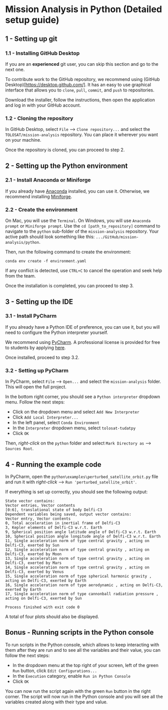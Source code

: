 # Mission Analysis in Python (Detailed setup guide)

## 1 - Setting up git

### 1.1 - Installing GitHub Desktop

If you are an **experienced** git user, you can skip this section and go to the next one.

To contribute work to the GitHub repository, we recommend using (GitHub Desktop)[https://desktop.github.com/].
It has an easy to use graphical interface that allows you to `clone`, `pull`, `commit`, and `push` to repositories.

Download the installer, follow the instructions, then open the application and log in with your GitHub account.

### 1.2 - Cloning the repository

In GitHub Desktop, select `File` --> `Clone repository...` and select the `TOLOSAT/mission-analysis` repository.
You can place it wherever you want on your machine.

Once the repository is cloned, you can proceed to step 2.

## 2 - Setting up the Python environment

### 2.1 - Install Anaconda or Miniforge

If you already have [Anaconda](https://www.anaconda.com/) installed, you can use it. Otherwise, we recommend
installing [Miniforge](https://github.com/conda-forge/miniforge).

### 2.2 - Create the environment

On Mac, you will use the `Terminal`. On Windows, you will use `Anaconda prompt` or `Miniforge prompt`.
Use the `cd [path_to_repository]` command to navigate to the `python` sub-folder of the `mission-analysis` repository.
Your active path should look something like this: `.../GitHub/mission-analysis/python`.

Then, run the following command to create the environment:

```
conda env create -f environment.yaml
```

If any conflict is detected, use `CTRL+C` to cancel the operation and seek help from the team.

Once the installation is completed, you can proceed to step 3.

## 3 - Setting up the IDE

### 3.1 - Install PyCharm

If you already have a Python IDE of preference, you can use it, but you will need to configure the Python interpreter
yourself.

We recommend using [PyCharm](https://www.jetbrains.com/pycharm/).
A professional license is provided for free to students by
applying [here](https://www.jetbrains.com/shop/eform/students).

Once installed, proceed to step 3.2.

### 3.2 - Setting up PyCharm

In PyCharm, select `File` --> `Open...` and select the `mission-analysis` folder.
This will open the full project.

In the bottom right corner, you should see a `Python interpreter` dropdown menu. Follow the next steps:

- Click on the dropdown menu and select `Add New Interpreter`
- Click `Add Local Interpreter...`
- In the left panel, select `Conda Environment`
- In the `Interpreter` dropdown menu, select `tolosat-tudatpy`
- Click `OK`

Then, *right-click* on the `python` folder and select `Mark Directory as` --> `Sources Root`.

## 4 - Running the example code

In PyCharm, open the `python\examples\perturbed_satellite_orbit.py` file and run it with *right-click*
--> `Run 'perturbed_satellite_orbit'`.

If everything is set up correctly, you should see the following output:

```
State vector contains: 
Vector entries, Vector contents
[0:6], translational state of body Delfi-C3
Dependent variables being saved, output vector contains: 
Vector entry, Vector contents
0, Total acceleration in inertial frame of Delfi-C3
3, Kepler elements of Delfi-C3 w.r.t. Earth
9, Spherical position angle latitude angle of Delfi-C3 w.r.t. Earth
10, Spherical position angle longitude angle of Delfi-C3 w.r.t. Earth
11, Single acceleration norm of type central gravity , acting on Delfi-C3, exerted by Sun
12, Single acceleration norm of type central gravity , acting on Delfi-C3, exerted by Moon
13, Single acceleration norm of type central gravity , acting on Delfi-C3, exerted by Mars
14, Single acceleration norm of type central gravity , acting on Delfi-C3, exerted by Venus
15, Single acceleration norm of type spherical harmonic gravity , acting on Delfi-C3, exerted by Earth
16, Single acceleration norm of type aerodynamic , acting on Delfi-C3, exerted by Earth
17, Single acceleration norm of type cannonball radiation pressure , acting on Delfi-C3, exerted by Sun

Process finished with exit code 0
```

A total of four plots should also be displayed.

## Bonus - Running scripts in the Python console

To run scripts in the Python console, which allows to keep interacting with them after they are run and to
see all the variables and their value, you can follow the next steps:

- In the dropdown menu at the top right of your screen, left of the green `Run` button, click `Edit Configurations...`
- In the `Execution` category, enable `Run in Python Console`
- Click `OK`

You can now run the script again with the green `Run` button in the right corner.
The script will now run in the Python console and you will see all the variables created along with their type and
value.